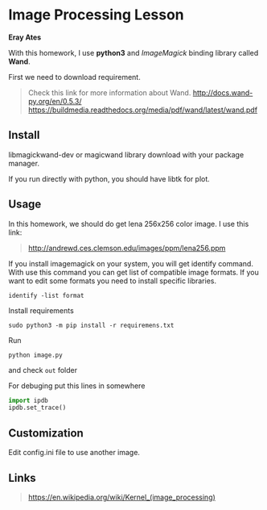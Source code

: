 # Image Processing Lesson
__Eray Ates__

With this homework, I use __python3__ and _ImageMagick_ binding library called __Wand__.

First we need to download requirement.

> Check this link for more information about Wand.
> http://docs.wand-py.org/en/0.5.3/
> https://buildmedia.readthedocs.org/media/pdf/wand/latest/wand.pdf

## Install

libmagickwand-dev or magicwand library download with your package manager.

If you run directly with python, you should have libtk for plot.

## Usage

In this homework, we should do get lena 256x256 color image. I use this link:
>http://andrewd.ces.clemson.edu/images/ppm/lena256.ppm

If you install imagemagick on your system, you will get identify command. With use this command you can get list of compatible image formats. If you want to edit some formats you need to install specific libraries.
```shell
identify -list format
```

Install requirements
```shell
sudo python3 -m pip install -r requiremens.txt
```

Run
```shell
python image.py
```

and check `out` folder

For debuging put this lines in somewhere
```python
import ipdb
ipdb.set_trace()
```

## Customization

Edit config.ini file to use another image.

## Links

> https://en.wikipedia.org/wiki/Kernel_(image_processing)